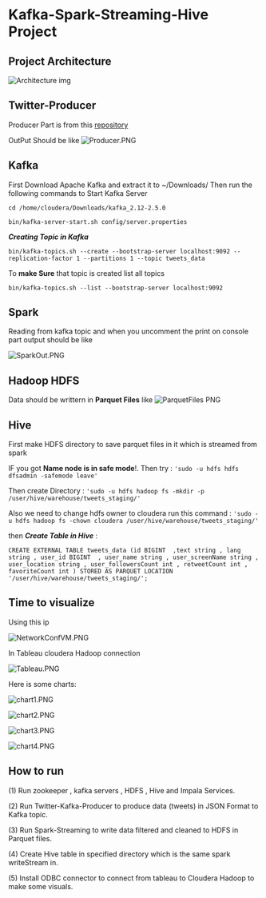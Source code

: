 # Kafka-Spark-Streaming-Hive Project

## Project Architecture

![Architecture img](/scrnShots/Arch.png)

## **Twitter-Producer**

Producer Part is from this [repository](https://github.com/dbsheta/kafka-twitter-producer/)

OutPut Should be like 
![Producer.PNG](/scrnShots/Producer.PNG)


## Kafka

First Download Apache Kafka and extract it to ~/Downloads/  Then run the following commands to Start Kafka Server


`cd /home/cloudera/Downloads/kafka_2.12-2.5.0`

`bin/kafka-server-start.sh config/server.properties`

***Creating Topic in Kafka***
 
`bin/kafka-topics.sh --create --bootstrap-server localhost:9092 --replication-factor 1 --partitions 1 --topic tweets_data`

To **make Sure** that topic is created list all topics 

`bin/kafka-topics.sh --list --bootstrap-server localhost:9092`

## Spark 

Reading from kafka topic and when you uncomment the print on console part output should be like

![SparkOut.PNG](/scrnShots/SparkOut.PNG)

## Hadoop HDFS 

Data should be writtern in **Parquet Files** like 
![ParquetFiles PNG](/scrnShots/ParquetFiles.PNG)

## Hive 

First make HDFS directory to save parquet files in it which is streamed from spark 

IF you got **Name node is in safe mode**!. Then try :
`'sudo -u hdfs hdfs dfsadmin -safemode leave'`

Then create Directory :
`'sudo -u hdfs hadoop fs -mkdir -p /user/hive/warehouse/tweets_staging/' `

Also we need to change hdfs owner to cloudera run this command :
`'sudo -u hdfs hadoop fs -chown cloudera /user/hive/warehouse/tweets_staging/'`

then ***Create Table in Hive***  :

`CREATE EXTERNAL TABLE tweets_data (id BIGINT  ,text string , lang string , user_id BIGINT  , user_name string , user_screenName string , user_location string , user_followersCount int , retweetCount int , favoriteCount int ) STORED AS PARQUET LOCATION '/user/hive/warehouse/tweets_staging/';`

## Time to visualize 

Using this ip  

![NetworkConfVM.PNG](/scrnShots/NetworkConfVM.PNG)


In Tableau cloudera Hadoop connection 

![Tableau.PNG](/scrnShots/Tableau.PNG)

Here is some charts: 

![chart1.PNG](/scrnShots/chart1.PNG)

![chart2.PNG](/scrnShots/chart2.PNG)

![chart3.PNG](/scrnShots/chart3.PNG)

![chart4.PNG](/scrnShots/chart4.PNG)

## **How to run**  

(1) Run zookeeper , kafka servers , HDFS , Hive and Impala Services.

(2) Run Twitter-Kafka-Producer  to produce data (tweets) in JSON Format to Kafka topic.

(3) Run Spark-Streaming to write data filtered and cleaned to HDFS in Parquet files.

(4) Create Hive table in specified directory which is the same spark writeStream in.

(5) Install ODBC connector to connect from tableau to Cloudera Hadoop to make some visuals.





